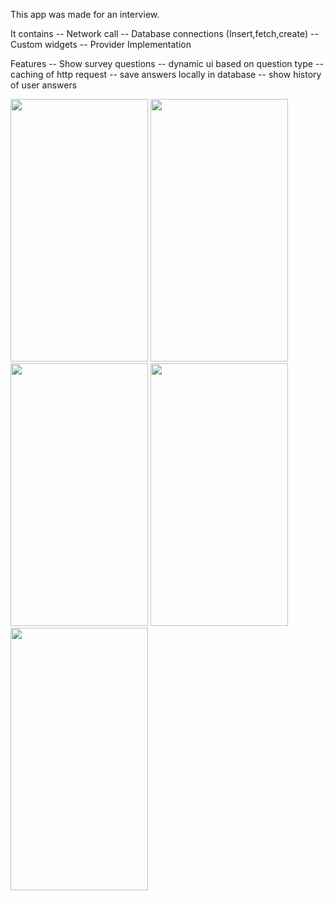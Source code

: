 This app was made for an interview.

It contains 
  -- Network call
  -- Database connections (Insert,fetch,create)
  -- Custom widgets
  -- Provider Implementation
  
Features
  -- Show survey questions
  -- dynamic ui based on question type
  -- caching of http request
  -- save answers locally in database
  -- show history of user answers


<img src="https://github.com/viveky259259/atlan_survey_app/blob/master/screenshot/Screenshot_20190825-235707.jpg" width="220" height="420">
  <img src="https://github.com/viveky259259/atlan_survey_app/blob/master/screenshot/Screenshot_20190825-235712.jpg" width="220" height="420">
  <img src="https://github.com/viveky259259/atlan_survey_app/blob/master/screenshot/Screenshot_20190825-235707.jpg" width="220" height="420">
  <img src="https://github.com/viveky259259/atlan_survey_app/blob/master/screenshot/Screenshot_20190825-235732.jpg" width="220" height="420">
  <img src="https://github.com/viveky259259/atlan_survey_app/blob/master/screenshot/Screenshot_20190825-235748.jpg" width="220" height="420">
